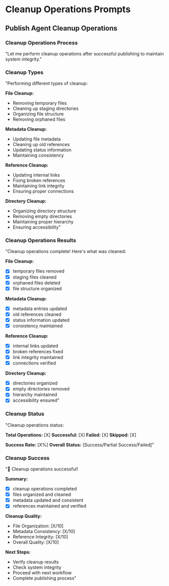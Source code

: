 # Cleanup Operations Prompts

## Publish Agent Cleanup Operations

### Cleanup Operations Process
"Let me perform cleanup operations after successful publishing to maintain system integrity."

### Cleanup Types
"Performing different types of cleanup:

**File Cleanup:**
- Removing temporary files
- Cleaning up staging directories
- Organizing file structure
- Removing orphaned files

**Metadata Cleanup:**
- Updating file metadata
- Cleaning up old references
- Updating status information
- Maintaining consistency

**Reference Cleanup:**
- Updating internal links
- Fixing broken references
- Maintaining link integrity
- Ensuring proper connections

**Directory Cleanup:**
- Organizing directory structure
- Removing empty directories
- Maintaining proper hierarchy
- Ensuring accessibility"

### Cleanup Operations Results
"Cleanup operations complete! Here's what was cleaned:

**File Cleanup:**
- [X] temporary files removed
- [X] staging files cleaned
- [X] orphaned files deleted
- [X] file structure organized

**Metadata Cleanup:**
- [X] metadata entries updated
- [X] old references cleaned
- [X] status information updated
- [X] consistency maintained

**Reference Cleanup:**
- [X] internal links updated
- [X] broken references fixed
- [X] link integrity maintained
- [X] connections verified

**Directory Cleanup:**
- [X] directories organized
- [X] empty directories removed
- [X] hierarchy maintained
- [X] accessibility ensured"

### Cleanup Status
"Cleanup operations status:

**Total Operations:** [X]
**Successful:** [X]
**Failed:** [X]
**Skipped:** [X]

**Success Rate:** [X%]
**Overall Status:** [Success/Partial Success/Failed]"

### Cleanup Success
"🧹 Cleanup operations successful!

**Summary:**
- [X] cleanup operations completed
- [X] files organized and cleaned
- [X] metadata updated and consistent
- [X] references maintained and verified

**Cleanup Quality:**
- File Organization: [X/10]
- Metadata Consistency: [X/10]
- Reference Integrity: [X/10]
- Overall Quality: [X/10]

**Next Steps:**
- Verify cleanup results
- Check system integrity
- Proceed with next workflow
- Complete publishing process"
